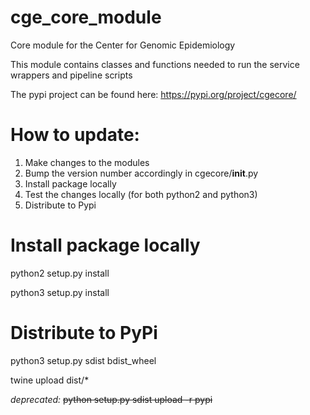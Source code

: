 # cge_core_module

Core module for the Center for Genomic Epidemiology

This module contains classes and functions needed to run the service wrappers and pipeline scripts

The pypi project can be found here:
https://pypi.org/project/cgecore/

# How to update:
1. Make changes to the modules
2. Bump the version number accordingly in cgecore/__init__.py
3. Install package locally
4. Test the changes locally (for both python2 and python3)
5. Distribute to Pypi

# Install package locally
python2 setup.py install

python3 setup.py install

# Distribute to PyPi
python3 setup.py sdist bdist_wheel

twine upload dist/*

*deprecated:*
~~python setup.py sdist upload -r pypi~~
